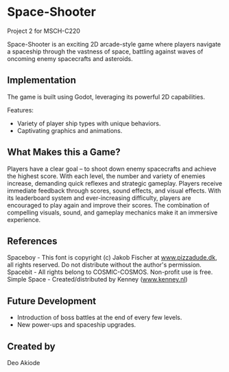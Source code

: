 # Space-Shooter
Project 2 for MSCH-C220

Space-Shooter is an exciting 2D arcade-style game where players navigate a spaceship through the vastness of space, battling against waves of oncoming enemy spacecrafts and asteroids. 

## Implementation

The game is built using Godot, leveraging its powerful 2D capabilities. 

Features:
- Variety of player ship types with unique behaviors.
- Captivating graphics and animations.


## What Makes this a Game?
Players have a clear goal – to shoot down enemy spacecrafts and achieve the highest score. With each level, the number and variety of enemies increase, demanding quick reflexes and strategic gameplay. Players receive immediate feedback through scores, sound effects, and visual effects. With its leaderboard system and ever-increasing difficulty, players are encouraged to play again and improve their scores. The combination of compelling visuals, sound, and gameplay mechanics make it an immersive experience.

## References

Spaceboy - This font is copyright (c) Jakob Fischer at www.pizzadude.dk,  all rights reserved. Do not distribute without the author's permission.
Spacebit - All rights belong to COSMIC-COSMOS. Non-profit use is free.
Simple Space - Created/distributed by Kenney (www.kenney.nl)

## Future Development

- Introduction of boss battles at the end of every few levels.
- New power-ups and spaceship upgrades.

## Created by
Deo Akiode


